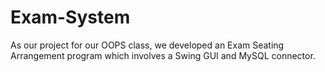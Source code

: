 # Exam-System

As our project for our OOPS class, we developed an Exam Seating Arrangement program which involves a Swing GUI and MySQL connector. 
